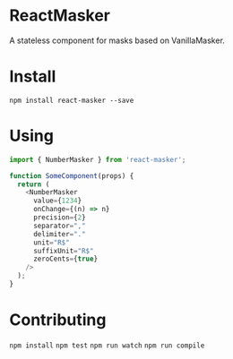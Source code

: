 # ReactMasker

A stateless component for masks based on VanillaMasker.

# Install

`npm install react-masker --save`

# Using

```js
import { NumberMasker } from 'react-masker';

function SomeComponent(props) {
  return (
    <NumberMasker
      value={1234}
      onChange={(n) => n}
      precision={2}
      separator=","
      delimiter="."
      unit="R$"
      suffixUnit="R$"
      zeroCents={true}
    />
  );
}

```

# Contributing

`npm install`
`npm test`
`npm run watch`
`npm run compile`
